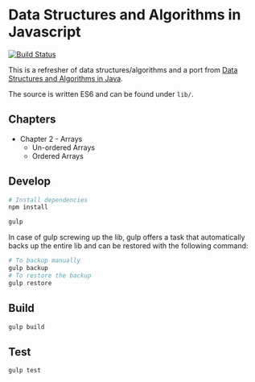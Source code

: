 # Data Structures and Algorithms in Javascript

[![Build Status](https://travis-ci.org/iwatakeshi/data-structures-and-algorithms-in-javascript.svg)](https://travis-ci.org/iwatakeshi/data-structures-and-algorithms-in-javascript)

This is a refresher of data structures/algorithms 
and a port from [Data Structures and Algorithms in Java](http://www.informit.com/store/data-structures-and-algorithms-in-java-9780672324536).

The source is written ES6 and can be found under `lib/`.

## Chapters

* Chapter 2 - Arrays
	* Un-ordered Arrays
	* Ordered Arrays
	
## Develop

```bash
# Install dependencies
npm install

gulp
```

In case of gulp screwing up the lib, 
gulp offers a task that automatically backs up the entire lib
and can be restored with the following command:

```bash
# To backup manually
gulp backup
# To restore the backup
gulp restore
```

## Build

```bash
gulp build
```

## Test

```bash
gulp test
```
